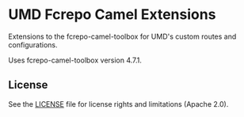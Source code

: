 # UMD Fcrepo Camel Extensions

Extensions to the fcrepo-camel-toolbox for UMD's custom routes and configurations.

Uses fcrepo-camel-toolbox version 4.7.1.

## License
 
See the [LICENSE](LICENSE.md) file for license rights and limitations (Apache 2.0).
